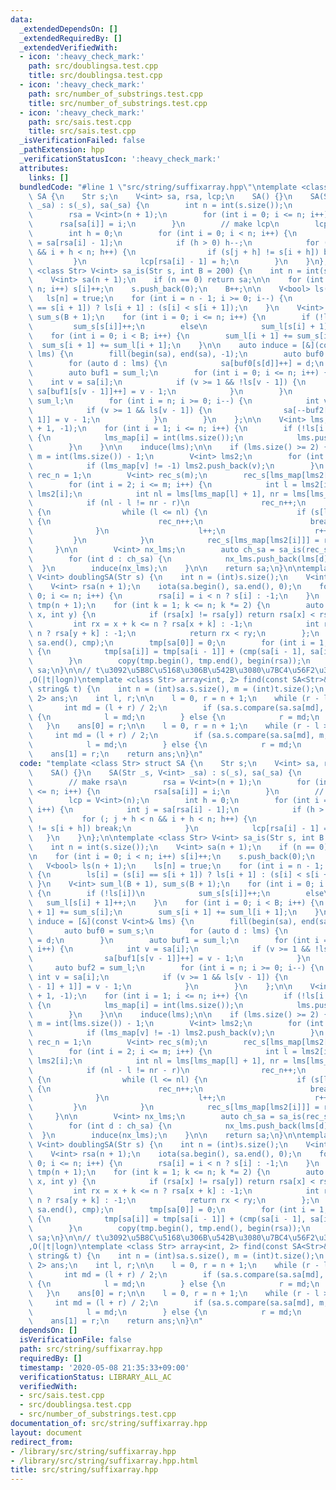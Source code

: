 ```yaml
---
data:
  _extendedDependsOn: []
  _extendedRequiredBy: []
  _extendedVerifiedWith:
  - icon: ':heavy_check_mark:'
    path: src/doublingsa.test.cpp
    title: src/doublingsa.test.cpp
  - icon: ':heavy_check_mark:'
    path: src/number_of_substrings.test.cpp
    title: src/number_of_substrings.test.cpp
  - icon: ':heavy_check_mark:'
    path: src/sais.test.cpp
    title: src/sais.test.cpp
  _isVerificationFailed: false
  _pathExtension: hpp
  _verificationStatusIcon: ':heavy_check_mark:'
  attributes:
    links: []
  bundledCode: "#line 1 \"src/string/suffixarray.hpp\"\ntemplate <class Str> struct\
    \ SA {\n    Str s;\n    V<int> sa, rsa, lcp;\n    SA() {}\n    SA(Str _s, V<int>\
    \ _sa) : s(_s), sa(_sa) {\n        int n = int(s.size());\n        // make rsa\n\
    \        rsa = V<int>(n + 1);\n        for (int i = 0; i <= n; i++) {\n      \
    \      rsa[sa[i]] = i;\n        }\n        // make lcp\n        lcp = V<int>(n);\n\
    \        int h = 0;\n        for (int i = 0; i < n; i++) {\n            int j\
    \ = sa[rsa[i] - 1];\n            if (h > 0) h--;\n            for (; j + h < n\
    \ && i + h < n; h++) {\n                if (s[j + h] != s[i + h]) break;\n   \
    \         }\n            lcp[rsa[i] - 1] = h;\n        }\n    }\n};\n\ntemplate\
    \ <class Str> V<int> sa_is(Str s, int B = 200) {\n    int n = int(s.size());\n\
    \    V<int> sa(n + 1);\n    if (n == 0) return sa;\n\n    for (int i = 0; i <\
    \ n; i++) s[i]++;\n    s.push_back(0);\n    B++;\n\n    V<bool> ls(n + 1);\n \
    \   ls[n] = true;\n    for (int i = n - 1; i >= 0; i--) {\n        ls[i] = (s[i]\
    \ == s[i + 1]) ? ls[i + 1] : (s[i] < s[i + 1]);\n    }\n    V<int> sum_l(B + 1),\
    \ sum_s(B + 1);\n    for (int i = 0; i <= n; i++) {\n        if (!ls[i])\n   \
    \         sum_s[s[i]]++;\n        else\n            sum_l[s[i] + 1]++;\n    }\n\
    \    for (int i = 0; i < B; i++) {\n        sum_l[i + 1] += sum_s[i];\n      \
    \  sum_s[i + 1] += sum_l[i + 1];\n    }\n\n    auto induce = [&](const V<int>&\
    \ lms) {\n        fill(begin(sa), end(sa), -1);\n        auto buf0 = sum_s;\n\
    \        for (auto d : lms) {\n            sa[buf0[s[d]]++] = d;\n        }\n\
    \        auto buf1 = sum_l;\n        for (int i = 0; i <= n; i++) {\n        \
    \    int v = sa[i];\n            if (v >= 1 && !ls[v - 1]) {\n               \
    \ sa[buf1[s[v - 1]]++] = v - 1;\n            }\n        }\n        auto buf2 =\
    \ sum_l;\n        for (int i = n; i >= 0; i--) {\n            int v = sa[i];\n\
    \            if (v >= 1 && ls[v - 1]) {\n                sa[--buf2[s[v - 1] +\
    \ 1]] = v - 1;\n            }\n        }\n    };\n\n    V<int> lms, lms_map(n\
    \ + 1, -1);\n    for (int i = 1; i <= n; i++) {\n        if (!ls[i - 1] && ls[i])\
    \ {\n            lms_map[i] = int(lms.size());\n            lms.push_back(i);\n\
    \        }\n    }\n\n    induce(lms);\n\n    if (lms.size() >= 2) {\n        int\
    \ m = int(lms.size()) - 1;\n        V<int> lms2;\n        for (int v : sa) {\n\
    \            if (lms_map[v] != -1) lms2.push_back(v);\n        }\n        int\
    \ rec_n = 1;\n        V<int> rec_s(m);\n        rec_s[lms_map[lms2[1]]] = 1;\n\
    \        for (int i = 2; i <= m; i++) {\n            int l = lms2[i - 1], r =\
    \ lms2[i];\n            int nl = lms[lms_map[l] + 1], nr = lms[lms_map[r] + 1];\n\
    \            if (nl - l != nr - r)\n                rec_n++;\n            else\
    \ {\n                while (l <= nl) {\n                    if (s[l] != s[r])\
    \ {\n                        rec_n++;\n                        break;\n      \
    \              }\n                    l++;\n                    r++;\n       \
    \         }\n            }\n            rec_s[lms_map[lms2[i]]] = rec_n;\n   \
    \     }\n\n        V<int> nx_lms;\n        auto ch_sa = sa_is(rec_s, rec_n);\n\
    \        for (int d : ch_sa) {\n            nx_lms.push_back(lms[d]);\n      \
    \  }\n        induce(nx_lms);\n    }\n\n    return sa;\n}\n\ntemplate <class Str>\
    \ V<int> doublingSA(Str s) {\n    int n = (int)s.size();\n    V<int> sa(n + 1);\n\
    \    V<int> rsa(n + 1);\n    iota(sa.begin(), sa.end(), 0);\n    for (int i =\
    \ 0; i <= n; i++) {\n        rsa[i] = i < n ? s[i] : -1;\n    }\n    vector<int>\
    \ tmp(n + 1);\n    for (int k = 1; k <= n; k *= 2) {\n        auto cmp = [&](int\
    \ x, int y) {\n            if (rsa[x] != rsa[y]) return rsa[x] < rsa[y];\n   \
    \         int rx = x + k <= n ? rsa[x + k] : -1;\n            int ry = y + k <=\
    \ n ? rsa[y + k] : -1;\n            return rx < ry;\n        };\n        sort(sa.begin(),\
    \ sa.end(), cmp);\n        tmp[sa[0]] = 0;\n        for (int i = 1; i <= n; i++)\
    \ {\n            tmp[sa[i]] = tmp[sa[i - 1]] + (cmp(sa[i - 1], sa[i]) ? 1 : 0);\n\
    \        }\n        copy(tmp.begin(), tmp.end(), begin(rsa));\n    }\n    return\
    \ sa;\n}\n\n// t\u3092\u5B8C\u5168\u306B\u542B\u3080\u7BC4\u56F2\u3092\u51FA\u529B\
    ,O(|t|logn)\ntemplate <class Str> array<int, 2> find(const SA<Str>& sa, const\
    \ string& t) {\n    int n = (int)sa.s.size(), m = (int)t.size();\n    array<int,\
    \ 2> ans;\n    int l, r;\n\n    l = 0, r = n + 1;\n    while (r - l > 1) {\n \
    \       int md = (l + r) / 2;\n        if (sa.s.compare(sa.sa[md], m, t) < 0)\
    \ {\n            l = md;\n        } else {\n            r = md;\n        }\n \
    \   }\n    ans[0] = r;\n\n    l = 0, r = n + 1;\n    while (r - l > 1) {\n   \
    \     int md = (l + r) / 2;\n        if (sa.s.compare(sa.sa[md], m, t) <= 0) {\n\
    \            l = md;\n        } else {\n            r = md;\n        }\n    }\n\
    \    ans[1] = r;\n    return ans;\n}\n"
  code: "template <class Str> struct SA {\n    Str s;\n    V<int> sa, rsa, lcp;\n\
    \    SA() {}\n    SA(Str _s, V<int> _sa) : s(_s), sa(_sa) {\n        int n = int(s.size());\n\
    \        // make rsa\n        rsa = V<int>(n + 1);\n        for (int i = 0; i\
    \ <= n; i++) {\n            rsa[sa[i]] = i;\n        }\n        // make lcp\n\
    \        lcp = V<int>(n);\n        int h = 0;\n        for (int i = 0; i < n;\
    \ i++) {\n            int j = sa[rsa[i] - 1];\n            if (h > 0) h--;\n \
    \           for (; j + h < n && i + h < n; h++) {\n                if (s[j + h]\
    \ != s[i + h]) break;\n            }\n            lcp[rsa[i] - 1] = h;\n     \
    \   }\n    }\n};\n\ntemplate <class Str> V<int> sa_is(Str s, int B = 200) {\n\
    \    int n = int(s.size());\n    V<int> sa(n + 1);\n    if (n == 0) return sa;\n\
    \n    for (int i = 0; i < n; i++) s[i]++;\n    s.push_back(0);\n    B++;\n\n \
    \   V<bool> ls(n + 1);\n    ls[n] = true;\n    for (int i = n - 1; i >= 0; i--)\
    \ {\n        ls[i] = (s[i] == s[i + 1]) ? ls[i + 1] : (s[i] < s[i + 1]);\n   \
    \ }\n    V<int> sum_l(B + 1), sum_s(B + 1);\n    for (int i = 0; i <= n; i++)\
    \ {\n        if (!ls[i])\n            sum_s[s[i]]++;\n        else\n         \
    \   sum_l[s[i] + 1]++;\n    }\n    for (int i = 0; i < B; i++) {\n        sum_l[i\
    \ + 1] += sum_s[i];\n        sum_s[i + 1] += sum_l[i + 1];\n    }\n\n    auto\
    \ induce = [&](const V<int>& lms) {\n        fill(begin(sa), end(sa), -1);\n \
    \       auto buf0 = sum_s;\n        for (auto d : lms) {\n            sa[buf0[s[d]]++]\
    \ = d;\n        }\n        auto buf1 = sum_l;\n        for (int i = 0; i <= n;\
    \ i++) {\n            int v = sa[i];\n            if (v >= 1 && !ls[v - 1]) {\n\
    \                sa[buf1[s[v - 1]]++] = v - 1;\n            }\n        }\n   \
    \     auto buf2 = sum_l;\n        for (int i = n; i >= 0; i--) {\n           \
    \ int v = sa[i];\n            if (v >= 1 && ls[v - 1]) {\n                sa[--buf2[s[v\
    \ - 1] + 1]] = v - 1;\n            }\n        }\n    };\n\n    V<int> lms, lms_map(n\
    \ + 1, -1);\n    for (int i = 1; i <= n; i++) {\n        if (!ls[i - 1] && ls[i])\
    \ {\n            lms_map[i] = int(lms.size());\n            lms.push_back(i);\n\
    \        }\n    }\n\n    induce(lms);\n\n    if (lms.size() >= 2) {\n        int\
    \ m = int(lms.size()) - 1;\n        V<int> lms2;\n        for (int v : sa) {\n\
    \            if (lms_map[v] != -1) lms2.push_back(v);\n        }\n        int\
    \ rec_n = 1;\n        V<int> rec_s(m);\n        rec_s[lms_map[lms2[1]]] = 1;\n\
    \        for (int i = 2; i <= m; i++) {\n            int l = lms2[i - 1], r =\
    \ lms2[i];\n            int nl = lms[lms_map[l] + 1], nr = lms[lms_map[r] + 1];\n\
    \            if (nl - l != nr - r)\n                rec_n++;\n            else\
    \ {\n                while (l <= nl) {\n                    if (s[l] != s[r])\
    \ {\n                        rec_n++;\n                        break;\n      \
    \              }\n                    l++;\n                    r++;\n       \
    \         }\n            }\n            rec_s[lms_map[lms2[i]]] = rec_n;\n   \
    \     }\n\n        V<int> nx_lms;\n        auto ch_sa = sa_is(rec_s, rec_n);\n\
    \        for (int d : ch_sa) {\n            nx_lms.push_back(lms[d]);\n      \
    \  }\n        induce(nx_lms);\n    }\n\n    return sa;\n}\n\ntemplate <class Str>\
    \ V<int> doublingSA(Str s) {\n    int n = (int)s.size();\n    V<int> sa(n + 1);\n\
    \    V<int> rsa(n + 1);\n    iota(sa.begin(), sa.end(), 0);\n    for (int i =\
    \ 0; i <= n; i++) {\n        rsa[i] = i < n ? s[i] : -1;\n    }\n    vector<int>\
    \ tmp(n + 1);\n    for (int k = 1; k <= n; k *= 2) {\n        auto cmp = [&](int\
    \ x, int y) {\n            if (rsa[x] != rsa[y]) return rsa[x] < rsa[y];\n   \
    \         int rx = x + k <= n ? rsa[x + k] : -1;\n            int ry = y + k <=\
    \ n ? rsa[y + k] : -1;\n            return rx < ry;\n        };\n        sort(sa.begin(),\
    \ sa.end(), cmp);\n        tmp[sa[0]] = 0;\n        for (int i = 1; i <= n; i++)\
    \ {\n            tmp[sa[i]] = tmp[sa[i - 1]] + (cmp(sa[i - 1], sa[i]) ? 1 : 0);\n\
    \        }\n        copy(tmp.begin(), tmp.end(), begin(rsa));\n    }\n    return\
    \ sa;\n}\n\n// t\u3092\u5B8C\u5168\u306B\u542B\u3080\u7BC4\u56F2\u3092\u51FA\u529B\
    ,O(|t|logn)\ntemplate <class Str> array<int, 2> find(const SA<Str>& sa, const\
    \ string& t) {\n    int n = (int)sa.s.size(), m = (int)t.size();\n    array<int,\
    \ 2> ans;\n    int l, r;\n\n    l = 0, r = n + 1;\n    while (r - l > 1) {\n \
    \       int md = (l + r) / 2;\n        if (sa.s.compare(sa.sa[md], m, t) < 0)\
    \ {\n            l = md;\n        } else {\n            r = md;\n        }\n \
    \   }\n    ans[0] = r;\n\n    l = 0, r = n + 1;\n    while (r - l > 1) {\n   \
    \     int md = (l + r) / 2;\n        if (sa.s.compare(sa.sa[md], m, t) <= 0) {\n\
    \            l = md;\n        } else {\n            r = md;\n        }\n    }\n\
    \    ans[1] = r;\n    return ans;\n}\n"
  dependsOn: []
  isVerificationFile: false
  path: src/string/suffixarray.hpp
  requiredBy: []
  timestamp: '2020-05-08 21:35:33+09:00'
  verificationStatus: LIBRARY_ALL_AC
  verifiedWith:
  - src/sais.test.cpp
  - src/doublingsa.test.cpp
  - src/number_of_substrings.test.cpp
documentation_of: src/string/suffixarray.hpp
layout: document
redirect_from:
- /library/src/string/suffixarray.hpp
- /library/src/string/suffixarray.hpp.html
title: src/string/suffixarray.hpp
---
```

